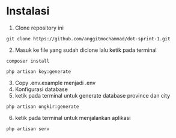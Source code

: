  # Instalasi

1. Clone repository ini

```
git clone https://github.com/anggitmochammad/dot-sprint-1.git
```

2. Masuk ke file yang sudah diclone lalu ketik pada terminal
```
composer install
```
```
php artisan key:generate
```

3. Copy .env.example menjadi .env
4. Konfigurasi database
5. ketik pada terminal untuk generate database province dan city
```
php artisan ongkir:generate
```
6. ketik pada terminal untuk menjalankan aplikasi 
```
php artisan serv
```